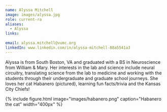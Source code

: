```yaml
---
name: Alyssa Mitchell
image: images/alyssa.jpg
role: current-ra
aliases:
  - Alyssa
links:
  
email: alyssa.mitchell@vumc.org
linkedIn: www.linkedin.com/in/alyssa-mitchell-88a5541a3
---
```

Alyssa is from South Boston, VA and graduated with a BS in Neuroscience from William & Mary. Her interests in the lab and science include neural circuitry,
translating science from the lab to medicine and working with the students through their undergraduate and graduate school journeys. She loves her cat Habanero 
(pictured), learning fun facts/trivia and the Kansas City Chiefs!

{%
  include figure.html
  image="images/habanero.png"
  caption="Habanero the cat"
  width="400px"
%}

